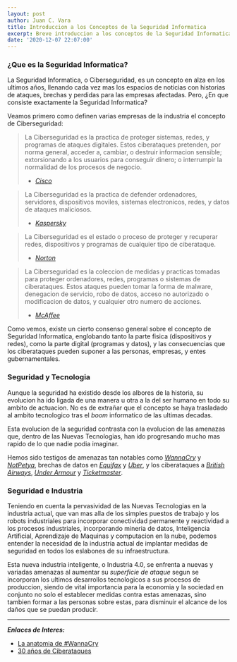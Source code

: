 ```yaml
---
layout: post
author: Juan C. Vara
title: Introduccion a los Conceptos de la Seguridad Informatica
excerpt: Breve introduccion a los conceptos de la Seguridad Informatica en la actualidad
date: '2020-12-07 22:07:00'
---
```

### ¿Que es la Seguridad Informatica?

La Seguridad Informatica, o Ciberseguridad, es un concepto en alza en los ultimos años, llenando cada vez mas los espacios de noticias con historias de ataques, brechas y perdidas para las empresas afectadas. Pero, ¿En que consiste exactamente la Seguridad Informatica?

Veamos primero como definen varias empresas de la industria el concepto de Ciberseguridad:

> La Ciberseguridad es la practica de proteger sistemas, redes, y programas de ataques digitales. Estos ciberataques pretenden, por norma general, acceder a, cambiar, o destruir informacion sensible; extorsionando a los usuarios para conseguir dinero; o interrumpir la normalidad de los procesos de negocio.
> 
>  - *[Cisco][1]*

> La Ciberseguridad es la practica de defender ordenadores, servidores, dispositivos moviles, sistemas electronicos, redes, y datos de ataques maliciosos.
> 
>  - *[Kaspersky][2]*

> La Ciberseguridad es el estado o proceso de proteger y recuperar redes, dispositivos y programas de cualquier tipo de ciberataque.
> 
>  - *[Norton][3]*

> La Ciberseguridad es la coleccion de medidas y practicas tomadas para proteger ordenadores, redes, programas o sistemas de ciberataques. Estos ataques pueden tomar la forma de malware, denegacion de servicio, robo de datos, acceso no autorizado o modificacion de datos, y cualquier otro numero de acciones.
> 
>  - *[McAffee][4]*

Como vemos, existe un cierto consenso general sobre el concepto de Seguridad Informatica, englobando tanto la parte fisica (dispositivos y redes), como la parte digital (programas y datos), y las consecuencias que los ciberataques pueden suponer a las personas, empresas, y entes gubernamentales.

### Seguridad y Tecnologia

Aunque la seguridad ha existido desde los albores de la historia, su evolucion ha ido ligada de una manera u otra a la del ser humano en todo su ambito de actuacion. No es de extrañar que el concepto se haya trasladado al ambito tecnologico tras el *boom* informatico de las ultimas decadas.

Esta evolucion de la seguridad contrasta con la evolucion de las amenazas que, dentro de las Nuevas Tecnologias, han ido progresando mucho mas rapido de lo que nadie podia imaginar.

Hemos sido testigos de amenazas tan notables como *[WannaCry][5]* y *[NotPetya][6]*, brechas de datos en *[Equifax][7]* y *[Uber][8]*, y los ciberataques a *[British Airways][9]*, *[Under Armour][10]* y *[Ticketmaster][11]*.

### Seguridad e Industria

Teniendo en cuenta la pervasividad de las Nuevas Tecnologias en la industria actual, que van mas alla de los simples puestos de trabajo y los robots industriales para incorporar conectividad permanente y reactividad a los procesos industriales, incorporando mineria de datos, Inteligencia Artificial, Aprendizaje de Maquinas y computacion en la nube, podemos entender la necesidad de la industria actual de implantar medidas de seguridad en todos los eslabones de su infraestructura.

Esta nueva industria inteligente, o Industria 4.0, se enfrenta a nuevas y variadas amenazas al aumentar su *superficie de ataque* segun se incorporan los ultimos desarrollos tecnologicos a sus procesos de produccion, siendo de vital importancia para la economia y la sociedad en conjunto no solo el establecer medidas contra estas amenazas, sino tambien formar a las personas sobre estas, para disminuir el alcance de los daños que se puedan producir.

---
***Enlaces de Interes:***

- [La anatomia de #WannaCry](https://www.pandasecurity.com/es/mediacenter/src/uploads/2017/05/WC-info_ckc-es-1-1100x953.jpg "La anatomia de #WannaCry")
- [30 años de Ciberataques](https://www.pandasecurity.com/es/mediacenter/panda-security/30-anos-ciberataques-barrotes-wannacry/ "30 años de Ciberataques")


[1]:  https://www.cisco.com/c/en/us/products/security/what-is-cybersecurity.html "What is Cybersecurity? - Cisco"
[2]:  https://www.kaspersky.com/resource-center/definitions/what-is-cyber-security "What is Cybersecurity? Definition, Types and User Protection - Kaspersky"
[3]:  https://us.norton.com/internetsecurity-malware-what-is-cybersecurity-what-you-need-to-know.html "What is Cybersecurity? Cybersecurity Explained - Norton"
[4]:  https://www.mcafee.com/enterprise/en-us/security-awareness/cybersecurity.html "What is Cybersecurity? - McAffee"
[5]:  https://www.kaspersky.es/resource-center/threats/ransomware-wannacry "Todo sobre el Ransomware WannaCry - Kaspersky"
[6]:  https://revistaempresarial.com/tecnologia/seguridad-informatica/notpetya-sabemos-momento/ "NotPetya: lo que sabemos hasta el momento - Revista Empresarial y Laboral"
[7]:  https://www.ciberseguridadpyme.es/destacado/equifax-fallo-ciberseguridad/ "Un fallo de ciberseguridad en Equifax pone al descubierto a 145 millones de personas"
[8]:  https://www.itdigitalsecurity.es/vulnerabilidades/2018/09/uber-pagara-148-millones-de-dolares-por-la-brecha-de-seguridad "Uber pagará 148 millones de dólares por la brecha de seguridad"
[9]:  https://elpais.com/economia/2019/07/08/actualidad/1562569904_267036.html "Multa de 205 millones a British Airways por el robo de datos de los clientes"
[10]: https://cybersecuritynews.es/el-ataque-a-myfitnesspal-de-under-armour-afecta-a-150-millones-de-usuarios/ "El ataque a MyFitnessPal de Under Armour afecta a 150 millones de usuarios"
[11]: https://www.xataka.com/seguridad/ticketmaster-sufre-fallo-seguridad-que-compromete-datos-miles-usuarios "Ticketmaster sufre un fallo de seguridad: qué ha pasado y por qué tienes que reiniciar tu contraseña"
